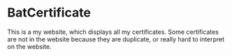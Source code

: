 # BatCertificate
This is a my website, which displays all my certificates. Some certificates are not in the website because they are duplicate, or really hard to interpret on the website. 

